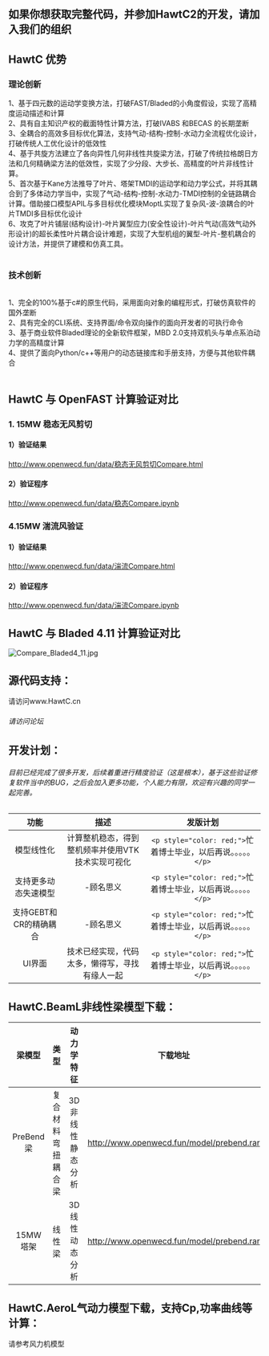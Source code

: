 ## 如果你想获取完整代码，并参加HawtC2的开发，请加入我们的组织
## HawtC 优势
### 理论创新
1、基于四元数的运动学变换方法，打破FAST/Bladed的小角度假设，实现了高精度运动描述和计算</br>
2、具有自主知识产权的截面特性计算方法，打破IVABS 和BECAS 的长期垄断</br>
3、全耦合的高效多目标优化算法，支持气动-结构-控制-水动力全流程优化设计，打破传统人工优化设计的低效性</br>
4、基于共旋方法建立了各向异性几何非线性共旋梁方法，打破了传统拉格朗日方法和几何精确梁方法的低效性，实现了少分段、大步长、高精度的叶片非线性计算。</br>
5、首次基于Kane方法推导了叶片、塔架TMDI的运动学和动力学公式，并将其耦合到了多体动力学当中，实现了气动-结构-控制-水动力-TMDI控制的全链路耦合计算。借助接口模型APIL与多目标优化模块MoptL实现了复杂风-波-浪耦合的叶片TMDI多目标优化设计</br>
6、攻克了叶片铺层(结构设计)-叶片翼型应力(安全性设计)-叶片气动(高效气动外形设计)的超长柔性叶片耦合设计难题，实现了大型机组的翼型-叶片-整机耦合的设计方法，并提供了建模和仿真工具。</br>
</br>
### 技术创新</br>
</br>
1、完全的100%基于c#的原生代码，采用面向对象的编程形式，打破仿真软件的国外垄断</br>
2、具有完全的CLI系统、支持界面/命令双向操作的面向开发者的可执行命令</br>
3、基于商业软件Bladed理论的全新软件框架，MBD 2.0支持双机头与单点系泊动力学的高精度计算</br>
4、提供了面向Python/c++等用户的动态链接库和手册支持，方便与其他软件耦合</br>
</br>

##  HawtC 与 OpenFAST 计算验证对比

### 1. 15MW 稳态无风剪切

#### 1）验证结果

http://www.openwecd.fun/data/稳态无风剪切Compare.html

#### 2）验证程序

http://www.openwecd.fun/data/稳态Compare.ipynb

### 4.15MW 湍流风验证

#### 1）验证结果

http://www.openwecd.fun/data/湍流Compare.html

#### 2）验证程序

http://www.openwecd.fun/data/湍流Compare.ipynb

## HawtC 与 Bladed 4.11 计算验证对比
![Compare_Bladed4_11.jpg](./docs/Compare_Bladed4_11.jpg)

## 源代码支持：
请访问www.HawtC.cn
###### 请访问论坛

## 开发计划：

###### 目前已经完成了很多开发，后续着重进行精度验证（这是根本），基于这些验证修复软件当中的BUG，之后会加入更多功能，个人能力有限，欢迎有兴趣的同学一起完善。

|          功能          |                       描述                       |                              发版计划                              |
| :--------------------: | :-----------------------------------------------: | :-----------------------------------------------------------------: |
|       模型线性化       | 计算整机稳态，得到整机频率并使用VTK技术实现可视化 | `<p style="color: red;">`忙着博士毕业，以后再说。。。。。`</p>` |
|  支持更多动态失速模型  |                     -顾名思义                     | `<p style="color: red;">`忙着博士毕业，以后再说。。。。。`</p>` |
| 支持GEBT和CR的精确耦合 |                     -顾名思义                     | `<p style="color: red;">`忙着博士毕业，以后再说。。。。。`</p>` |
|         UI界面         |  技术已经实现，代码太多，懒得写，寻找有缘人一起  | `<p style="color: red;">`忙着博士毕业，以后再说。。。。。`</p>` |

## HawtC.BeamL非线性梁模型下载：

|   梁模型   |        类型        |    动力学特征    |                 下载地址                 |
| :--------: | :----------------: | :--------------: | :---------------------------------------: |
| PreBend 梁 | 复合材料弯扭耦合梁 | 3D非线性静态分析 | http://www.openwecd.fun/model/prebend.rar |
|  15MW塔架  |       线性梁       |  3D线性动态分析  | http://www.openwecd.fun/model/prebend.rar |

## HawtC.AeroL气动力模型下载，支持Cp,功率曲线等计算：

请参考风力机模型
